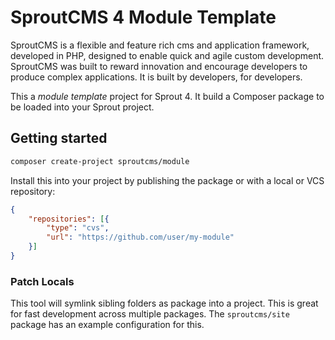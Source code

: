 SproutCMS 4 Module Template
===========================

SproutCMS is a flexible and feature rich cms and application framework, developed in PHP,
designed to enable quick and agile custom development. SproutCMS was built to reward
innovation and encourage developers to produce complex applications.
It is built by developers, for developers.


This a _module template_ project for Sprout 4. It build a Composer package to be loaded into your Sprout project.


Getting started
---------------

```sh
composer create-project sproutcms/module
```

Install this into your project by publishing the package or with a local or VCS repository:

```json
{
    "repositories": [{
        "type": "cvs",
        "url": "https://github.com/user/my-module"
    }]
}
```


### Patch Locals

This tool will symlink sibling folders as package into a project. This is great for fast development across multiple packages. The `sproutcms/site` package has an example configuration for this.
